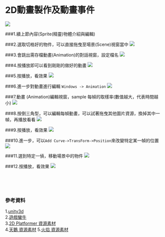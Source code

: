 # 2D動畫製作及動畫事件

![](https://raw.githubusercontent.com/tw-hkt/Unity/master/img/000011.png)

###1.續上節內容(Sprite(精靈)物體介紹與編輯)


###2.選取切格好的物件，可以直接拖曳至場景(Scene)視窗當中
![](https://raw.githubusercontent.com/tw-hkt/Unity/master/img/000012.jpg)
 
###3.會跳出需存檔動畫(Animation)的對話視窗，設定檔名
![](https://raw.githubusercontent.com/tw-hkt/Unity/master/img/000013.jpg)

###4.按播放即可以看到剛剛的做好的動畫
![](https://raw.githubusercontent.com/tw-hkt/Unity/master/img/000014.jpg)

###5.按播放，看效果
![](https://raw.githubusercontent.com/tw-hkt/Unity/master/img/gif/001.gif)

###6.進一步對動畫進行編輯 `Windows -> Animation`
![](https://raw.githubusercontent.com/tw-hkt/Unity/master/img/000015.jpg)

###7.動畫 (Animation)編輯視窗，sample 每幀的取樣率(數值越大，代表時間越小)
![](https://raw.githubusercontent.com/tw-hkt/Unity/master/img/000016.jpg)

###8.按倒三角型，可以編輯每幀動畫，可以試著拖曳其他圖片資源，換掉其中一幀，再播放看看
![](https://raw.githubusercontent.com/tw-hkt/Unity/master/img/000017.jpg)

###9.按播放，看效果
![](https://raw.githubusercontent.com/tw-hkt/Unity/master/img/gif/002.gif)

###10.進一步，可以`Add Curve->TransForm->Position`來改變特定某一幀的位置
![](https://raw.githubusercontent.com/tw-hkt/Unity/master/img/000018.jpg)

###11.選到特定一偵，移動場景中的物件
![](https://raw.githubusercontent.com/tw-hkt/Unity/master/img/000019.jpg)

###12.按播放，看效果
![](https://raw.githubusercontent.com/tw-hkt/Unity/master/img/gif/003.gif)

</br>
</br>
</br>

### 參考資料
1.[unity3d](http://unity3d.com/)
<br>
2.[遊戲蠻牛](http://www.unitymanual.com/)
<br>
3.[2D Platformer 資源素材](https://www.assetstore.unity3d.com/cn/#!/content/11228)
<br>
4.[天鵝 資源素材](https://raw.githubusercontent.com/tw-hkt/Unity/master/resource/swan_Sheet.png)
5.[火焰 資源素材](https://raw.githubusercontent.com/tw-hkt/Unity/master/resource/part_flame.png)